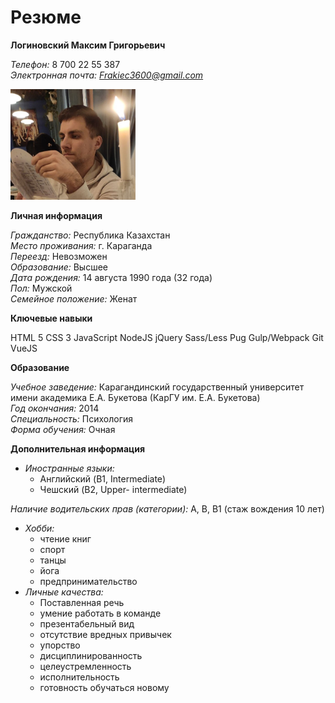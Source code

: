 # Резюме

**Логиновский Максим Григорьевич**


*Телефон:* 8 700 22 55 387  
*Электронная почта:* *Frakiec3600@gmail.com*

<img src="./foto.jpg" alt="img" width="200"/>

**Личная информация**


*Гражданство:* Республика Казахстан  
*Место проживания:* г. Караганда  
*Переезд:* Невозможен  
*Образование:* Высшее  
*Дата рождения:* 14 августа 1990 года (32 года)  
*Пол:* Мужской  
*Семейное положение:* Женат 

**Ключевые навыки**  


HTML 5   CSS 3   JavaScript   NodeJS   jQuery   Sass/Less   Pug   Gulp/Webpack   Git VueJS

**Образование**


*Учебное заведение:* Карагандинский государственный университет имени академика Е.А. Букетова (КарГУ им. Е.А. Букетова)  
*Год окончания:* 2014  
*Специальность:* Психология  
*Форма обучения:* Очная  

**Дополнительная информация**  
* *Иностранные языки:* 
  + Английский (B1, Intermediate) 
  + Чешский (B2, Upper- intermediate) 

*Наличие водительских прав (категории):* А, В, В1 (стаж вождения 10 лет)
* *Хобби:* 
  + чтение книг 
  + спорт 
  + танцы  
  + йога  
  + предпринимательство 
* *Личные качества:*
  + Поставленная речь 
  + умение работать в команде 
  + презентабельный вид 
  + отсутствие вредных привычек 
  + упорство 
  + дисциплинированность 
  + целеустремленность 
  + исполнительность 
  + готовность обучаться новому







